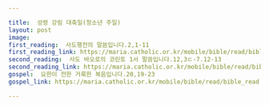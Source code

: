 ```yaml
---

title:  성령 강림 대축일(청소년 주일)
layout: post 
image:  
first_reading:  사도행전의 말씀입니다.2,1-11
first_reading_link: https://maria.catholic.or.kr/mobile/bible/read/bible_read.asp?m=1&n=133&p=37
second_reading:  사도 바오로의 코린토 1서 말씀입니다.12,3ㄷ-7.12-13
second_reading_link: https://maria.catholic.or.kr/mobile/bible/read/bible_read.asp?m=2&n=153&p=12
gospel:  요한이 전한 거룩한 복음입니다.20,19-23
gospel_link: https://maria.catholic.or.kr/mobile/bible/read/bible_read.asp?m=2&n=150&p=20

---
```


